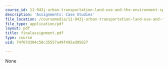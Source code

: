 ```yaml
---
course_id: 11-943j-urban-transportation-land-use-and-the-environment-spring-2002
description: 'Assignments: Case Studies'
file_location: /coursemedia/11-943j-urban-transportation-land-use-and-the-environment-spring-2002/74f67d304c50c35557a49f495ad95627_finalassignment.pdf
file_type: application/pdf
layout: pdf
title: finalassignment.pdf
type: course
uid: 74f67d304c50c35557a49f495ad95627

---
```

None